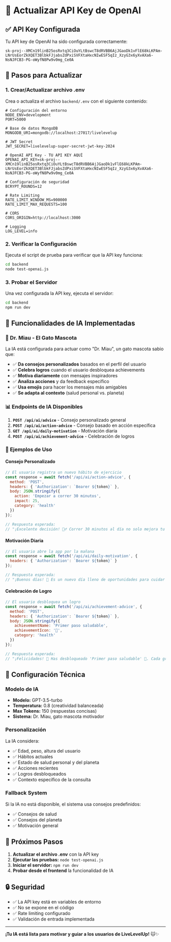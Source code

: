 # 🔑 Actualizar API Key de OpenAI

## ✅ API Key Configurada

Tu API key de OpenAI ha sido configurada correctamente:

```
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
```

## 📝 Pasos para Actualizar

### 1. Crear/Actualizar archivo .env

Crea o actualiza el archivo `backend/.env` con el siguiente contenido:

```env
# Configuración del entorno
NODE_ENV=development
PORT=5000

# Base de datos MongoDB
MONGODB_URI=mongodb://localhost:27017/livelevelup

# JWT Secret
JWT_SECRET=livelevelup-super-secret-jwt-key-2024

# OpenAI API Key - TU API KEY AQUÍ
OPENAI_API_KEY=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

# Configuración de seguridad
BCRYPT_ROUNDS=12

# Rate Limiting
RATE_LIMIT_WINDOW_MS=900000
RATE_LIMIT_MAX_REQUESTS=100

# CORS
CORS_ORIGIN=http://localhost:3000

# Logging
LOG_LEVEL=info
```

### 2. Verificar la Configuración

Ejecuta el script de prueba para verificar que la API key funciona:

```bash
cd backend
node test-openai.js
```

### 3. Probar el Servidor

Una vez configurada la API key, ejecuta el servidor:

```bash
cd backend
npm run dev
```

## 🧪 Funcionalidades de IA Implementadas

### 🤖 Dr. Miau - El Gato Mascota

La IA está configurada para actuar como "Dr. Miau", un gato mascota sabio que:

- ✅ **Da consejos personalizados** basados en el perfil del usuario
- ✅ **Celebra logros** cuando el usuario desbloquea achievements
- ✅ **Motiva diariamente** con mensajes inspiradores
- ✅ **Analiza acciones** y da feedback específico
- ✅ **Usa emojis** para hacer los mensajes más amigables
- ✅ **Se adapta al contexto** (salud personal vs. planeta)

### 📊 Endpoints de IA Disponibles

1. **`POST /api/ai/advice`** - Consejo personalizado general
2. **`POST /api/ai/action-advice`** - Consejo basado en acción específica
3. **`GET /api/ai/daily-motivation`** - Motivación diaria
4. **`POST /api/ai/achievement-advice`** - Celebración de logros

### 🎯 Ejemplos de Uso

#### Consejo Personalizado
```javascript
// El usuario registra un nuevo hábito de ejercicio
const response = await fetch('/api/ai/action-advice', {
  method: 'POST',
  headers: { 'Authorization': `Bearer ${token}` },
  body: JSON.stringify({
    action: 'Empezar a correr 30 minutos',
    impact: 25,
    category: 'health'
  })
});

// Respuesta esperada:
// "¡Excelente decisión! 🏃‍♂️ Correr 30 minutos al día no solo mejora tu salud cardiovascular, sino que también libera endorfinas que te harán sentir más feliz. ¡Sigue así! 💪"
```

#### Motivación Diaria
```javascript
// El usuario abre la app por la mañana
const response = await fetch('/api/ai/daily-motivation', {
  headers: { 'Authorization': `Bearer ${token}` }
});

// Respuesta esperada:
// "¡Buenos días! 🌅 Es un nuevo día lleno de oportunidades para cuidar tu salud y el planeta. Con 5 días seguidos activos, estás construyendo un futuro más brillante. ¡Vamos por más! ✨"
```

#### Celebración de Logro
```javascript
// El usuario desbloquea un logro
const response = await fetch('/api/ai/achievement-advice', {
  method: 'POST',
  headers: { 'Authorization': `Bearer ${token}` },
  body: JSON.stringify({
    achievementName: 'Primer paso saludable',
    achievementIcon: '🌱',
    category: 'health'
  })
});

// Respuesta esperada:
// "¡Felicidades! 🎉 Has desbloqueado 'Primer paso saludable' 🌱. Cada gran viaje comienza con un pequeño paso, y tú ya lo has dado. ¡El futuro es brillante! ⭐"
```

## 🔧 Configuración Técnica

### Modelo de IA
- **Modelo:** GPT-3.5-turbo
- **Temperatura:** 0.8 (creatividad balanceada)
- **Max Tokens:** 150 (respuestas concisas)
- **Sistema:** Dr. Miau, gato mascota motivador

### Personalización
La IA considera:
- ✅ Edad, peso, altura del usuario
- ✅ Hábitos actuales
- ✅ Estado de salud personal y del planeta
- ✅ Acciones recientes
- ✅ Logros desbloqueados
- ✅ Contexto específico de la consulta

### Fallback System
Si la IA no está disponible, el sistema usa consejos predefinidos:
- ✅ Consejos de salud
- ✅ Consejos del planeta
- ✅ Motivación general

## 🚀 Próximos Pasos

1. **Actualizar el archivo .env** con la API key
2. **Ejecutar las pruebas:** `node test-openai.js`
3. **Iniciar el servidor:** `npm run dev`
4. **Probar desde el frontend** la funcionalidad de IA

## 🔒 Seguridad

- ✅ La API key está en variables de entorno
- ✅ No se expone en el código
- ✅ Rate limiting configurado
- ✅ Validación de entrada implementada

---

**¡Tu IA está lista para motivar y guiar a los usuarios de LiveLevelUp!** 🐱✨ 
